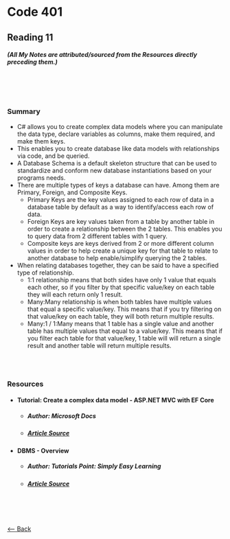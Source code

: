 # Code 401
## Reading 11
##### (All My Notes are attributed/sourced from the Resources directly preceding them.)

<br>
<br>
<br>

### Summary
* C# allows you to create complex data models where you can manipulate the data type, declare variables as columns, make them required, and make them keys.
* This enables you to create database like data models with relationships via code, and be queried.
* A Database Schema is a default skeleton structure that can be used to standardize and conform new database instantiations based on your programs needs.
* There are multiple types of keys a database can have.  Among them are Primary, Foreign, and Composite Keys.
  * Primary Keys are the key values assigned to each row of data in a database table by default as a way to identify/access each row of data.
  * Foreign Keys are key values taken from a table by another table in order to create a relationship between the 2 tables.  This enables you to query data from 2 different tables with 1 query.
  * Composite keys are keys derived from 2 or more different column values in order to help create a unique key for that table to relate to another database to help enable/simplify querying the 2 tables.
* When relating databases together, they can be said to have a specified type of relationship.
  * 1:1 relationship means that both sides have only 1 value that equals each other, so if you filter by that specific value/key on each table they will each return only 1 result.
  * Many:Many relationship is when both tables have multiple values that equal a specific value/key.  This means that if you try filtering on that value/key on each table, they will both return multiple results.
  * Many:1 / 1:Many means that 1 table has a single value and another table has multiple values that equal to a value/key.  This means that if you filter each table for that value/key, 1 table will will return a single result and another table will return multiple results. 

<br>
<br>

### Resources
* #### __Tutorial: Create a complex data model - ASP.NET MVC with EF Core__
  * ##### Author:  Microsoft Docs
  * ##### [Article Source](https://docs.microsoft.com/en-us/aspnet/core/data/ef-mvc/complex-data-model?view=aspnetcore-2.0)

* #### __DBMS - Overview__
  * ##### Author:  Tutorials Point: Simply Easy Learning
  * ##### [Article Source](https://www.tutorialspoint.com/dbms/dbms_overview.htm)

<br>
<br>
<br>

[<-- Back](../README.md)

